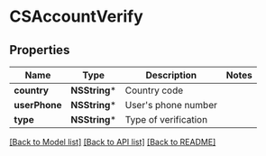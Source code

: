 # CSAccountVerify

## Properties
Name | Type | Description | Notes
------------ | ------------- | ------------- | -------------
**country** | **NSString*** | Country code | 
**userPhone** | **NSString*** | User&#39;s phone number | 
**type** | **NSString*** | Type of verification | 

[[Back to Model list]](../README.md#documentation-for-models) [[Back to API list]](../README.md#documentation-for-api-endpoints) [[Back to README]](../README.md)


